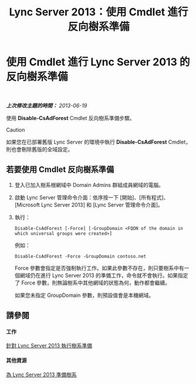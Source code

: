 ﻿---
title: Lync Server 2013：使用 Cmdlet 進行反向樹系準備
TOCTitle: 使用 Cmdlet 進行反向樹系準備
ms:assetid: f48c7eb3-ccb0-48e6-ac79-ab7c7062b9d3
ms:mtpsurl: https://technet.microsoft.com/zh-tw/library/Gg413024(v=OCS.15)
ms:contentKeyID: 49292816
ms.date: 08/24/2015
mtps_version: v=OCS.15
ms.translationtype: HT
---

# 使用 Cmdlet 進行 Lync Server 2013 的反向樹系準備

 

_**上次修改主題的時間：** 2013-06-19_

使用 **Disable-CsAdForest** Cmdlet 反向樹系準備步驟。

> [!CAUTION]
> 如果您在已部署舊版 Lync Server 的環境中執行 <strong>Disable-CsAdForest</strong> Cmdlet，則也會刪除舊版的全域設定。


## 若要使用 Cmdlet 反向樹系準備

1.  登入已加入樹系根網域中 Domain Admins 群組成員網域的電腦。

2.  啟動 Lync Server 管理命令介面：依序按一下 \[開始\]、\[所有程式\]、\[Microsoft Lync Server 2013\] 和 \[Lync Server 管理命令介面\]。

3.  執行：
    
        Disable-CsAdForest [-Force] [-GroupDomain <FQDN of the domain in which universal groups were created>]
    
    例如：
    
        Disable-CsAdForest -Force -GroupDomain contoso.net
    
    Force 參數會指定是否強制執行工作。如果此參數不存在，則只要樹系中有一個網域仍在進行 Lync Server 2013 的準備工作，命令就不會執行。如果指定了 Force 參數，則無論樹系中其他網域的狀態為何，動作都會繼續。
    
    如果您未指定 GroupDomain 參數，則預設值會是本機網域。

## 請參閱

#### 工作

[針對 Lync Server 2013 執行樹系準備](lync-server-2013-running-forest-preparation.md)  

#### 其他資源

[為 Lync Server 2013 準備樹系](lync-server-2013-preparing-the-forest.md)

